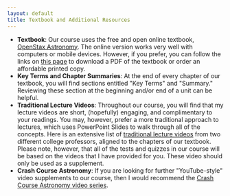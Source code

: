 ```yaml
---
layout: default
title: Textbook and Additional Resources
---
```


- **Textbook**: Our course uses the free and open online textbook, [OpenStax Astronomy](https://openstax.org/books/astronomy-2e/pages/1-introduction). The online version works very well with computers or mobile devices. However, if you prefer, you can follow the links on [this page](https://openstax.org/details/books/astronomy-2e) to download a PDF of the textbook or order an affordable printed copy. 
-  **Key Terms and Chapter Summaries**: At the end of every chapter of our textbook, you will find sections entitled "Key Terms" and "Summary." Reviewing these section at the beginning and/or end of a unit can be helpful.
-  **Traditional Lecture Videos**: Throughout our course, you will find that my lecture videos are short, (hopefully) engaging, and complimentary to your readings. You may, however, prefer a more traditional approach to lectures, which uses PowerPoint Slides to walk through all of the concepts. Here is an extensive list of [traditional lecture videos](https://docs.google.com/spreadsheets/d/1m5yNAc7n-uRuDu8snzbkoA2Vj3wWpK0--D4IB1kA9uo/edit?usp=sharing) from two different college professors, aligned to the chapters of our textbook. Please note, however, that all of the tests and quizzes in our course will be based on the videos that I have provided for you. These video should only be used as a supplement. 
-  **Crash Course Astronomy**: If you are looking for further "YouTube-style" video supplements to our course, then I would recommend the [Crash Course Astronomy video series](https://www.youtube.com/playlist?list=PL8dPuuaLjXtPAJr1ysd5yGIyiSFuh0mIL).
